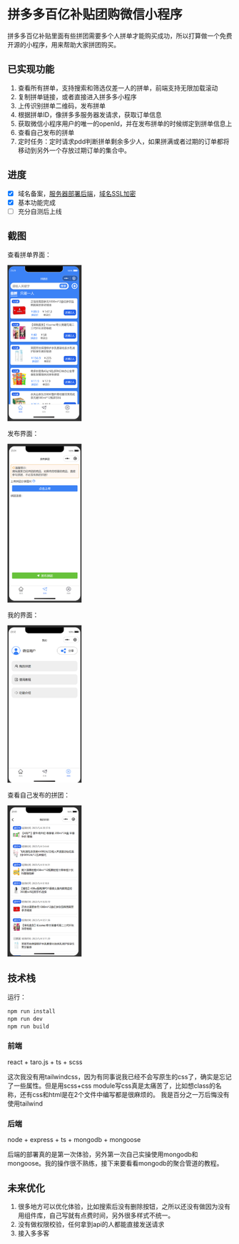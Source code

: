 # 拼多多百亿补贴团购微信小程序

拼多多百亿补贴里面有些拼团需要多个人拼单才能购买成功，所以打算做一个免费开源的小程序，用来帮助大家拼团购买。



## 已实现功能

1. 查看所有拼单，支持搜索和筛选仅差一人的拼单，前端支持无限加载滚动
2. 复制拼单链接，或者直接进入拼多多小程序
3. 上传识别拼单二维码，发布拼单
4. 根据拼单ID，像拼多多服务器发请求，获取订单信息
5. 获取微信小程序用户的唯一的openId，并在发布拼单的时候绑定到拼单信息上
6. 查看自己发布的拼单
7. 定时任务：定时请求pdd判断拼单剩余多少人，如果拼满或者过期的订单都将移动到另外一个存放过期订单的集合中。

## 进度

- [x] 域名备案，[服务器部署后端](https://juejin.cn/post/7208968811390058554)，[域名SSL加密](https://juejin.cn/post/7227444929948106813)
- [x] 基本功能完成
- [ ] 充分自测后上线

## 截图

查看拼单界面：

<img src="https://raw.githubusercontent.com/liujiaqi222/warehouse/main/image-20230503233003395.png" alt="image-20230503233003395" style="width: 33%;" />

发布界面：

<img src="https://raw.githubusercontent.com/liujiaqi222/warehouse/main/image-20230503233141521.png" alt="image-20230503233141521" style="width:33%;" />

我的界面：

<img src="https://raw.githubusercontent.com/liujiaqi222/warehouse/main/image-20230503233219963.png" alt="image-20230503233219963" style="width:33%;" />

查看自己发布的拼团：

<img src="https://raw.githubusercontent.com/liujiaqi222/warehouse/main/image-20230503233318367.png" alt="image-20230503233318367" style="width: 33%;" />

## 技术栈

运行：

```bash
npm run install 
npm run dev
npm run build
```

### 前端

react + taro.js + ts + scss


这次我没有用tailwindcss，因为有同事说我已经不会写原生的css了，确实是忘记了一些属性。但是用scss+css module写css真是太痛苦了，比如想class的名称，还有css和html是在2个文件中编写都是很麻烦的。
我是百分之一万后悔没有使用tailwind



### 后端

node + express + ts + mongodb + mongoose

后端的部署真的是第一次体验，另外第一次自己实操使用mongodb和mongoose。我的操作很不熟练，接下来要看看mongodb的聚合管道的教程。

## 未来优化

1. 很多地方可以优化体验，比如搜索后没有删除按钮，之所以还没有做因为没有用组件库，自己写就有点费时间，另外很多样式不统一。
2. 没有做权限校验，任何拿到api的人都能直接发送请求
3. 接入多多客

